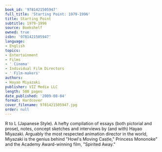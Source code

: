 ```yaml
---
book_id: '9781421505947'
full_title: 'Starting Point: 1979-1996'
title: Starting Point
subtitle: 1979-1996
source: Bookshelf
owned: true
isbn: '9781421505947'
language:
- English
topics:
- Entertainment
- Films
- ' Cinema'
- Individual Film Directors
- ' Film-makers'
authors:
- Hayao Miyazaki
publisher: VIZ Media LLC
length: 500 pages
date_published: '2009-08-04'
format: Hardcover
cover_filename: 9781421505947.jpg
order: null
---
```

R to L (Japanese Style). A hefty compilation of essays (both pictorial and prose), notes, concept sketches and interviews by (and with) Hayao Miyazaki. Arguably the most respected animation director in the world, Miyazaki is the genius behind "Howl's Moving Castle," Princess Mononoke" and the Academy Award-winning film, "Spirited Away."
